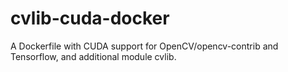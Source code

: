 # cvlib-cuda-docker
A Dockerfile with CUDA support for OpenCV/opencv-contrib and Tensorflow, and additional module cvlib.
